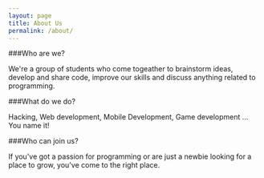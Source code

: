```yaml
---
layout: page
title: About Us
permalink: /about/
---
```


###Who are we? 

We're a group of students who come togeather to brainstorm ideas, develop and share code, improve our skills and discuss anything related to programming.

###What do we do?

Hacking, Web development, Mobile Development, Game development ... You name it!

###Who can join us? 

If you've got a passion for programming or are just a newbie looking for a place to grow, you've come to the right place. 


